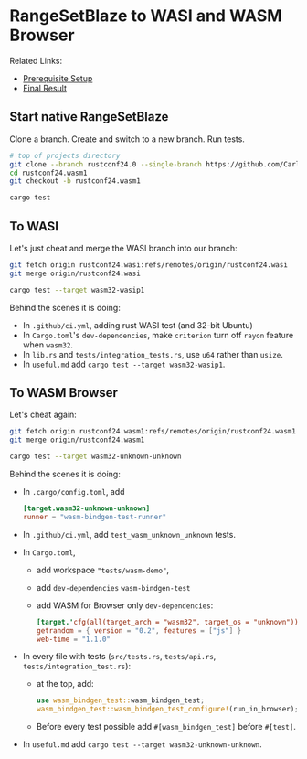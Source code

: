 # RangeSetBlaze to WASI and WASM Browser

Related Links:

* [Prerequisite Setup](setup.md)
* [Final Result](https://github.com/CarlKCarlK/range-set-blaze/tree/rustconf24.wasm1)

## Start native RangeSetBlaze

Clone a branch. Create and switch to a new branch. Run tests.

```bash
# top of projects directory
git clone --branch rustconf24.0 --single-branch https://github.com/CarlKCarlK/range-set-blaze.git rustconf24.wasm1
cd rustconf24.wasm1
git checkout -b rustconf24.wasm1

cargo test
```

## To WASI

Let's just cheat and merge the WASI branch into our branch:

```bash
git fetch origin rustconf24.wasi:refs/remotes/origin/rustconf24.wasi
git merge origin/rustconf24.wasi

cargo test --target wasm32-wasip1
```  

Behind the scenes it is doing:

* In `.github/ci.yml`, adding rust WASI test (and 32-bit Ubuntu)
* In `Cargo.toml`'s `dev-dependencies`, make `criterion` turn off `rayon` feature when `wasm32`.
* In `lib.rs` and `tests/integration_tests.rs`, use `u64` rather than `usize`.
* In `useful.md` add `cargo test --target wasm32-wasip1`.

## To WASM Browser

Let's cheat again:

```bash
git fetch origin rustconf24.wasm1:refs/remotes/origin/rustconf24.wasm1
git merge origin/rustconf24.wasm1

cargo test --target wasm32-unknown-unknown
```

Behind the scenes it is doing:

* In `.cargo/config.toml`, add

    ```toml
    [target.wasm32-unknown-unknown]
    runner = "wasm-bindgen-test-runner"
    ```

* In `.github/ci.yml`, add `test_wasm_unknown_unknown` tests.
* In `Cargo.toml`,
  * add workspace `"tests/wasm-demo"`,
  * add `dev-dependencies` `wasm-bindgen-test`
  * add WASM for Browser only `dev-dependencies`:

    ```toml
    [target.'cfg(all(target_arch = "wasm32", target_os = "unknown"))'.dev-dependencies]
    getrandom = { version = "0.2", features = ["js"] }
    web-time = "1.1.0"
    ```

* In every file with tests (`src/tests.rs`, `tests/api.rs`, `tests/integration_test.rs`):
  * at the top, add:

    ```rust
    use wasm_bindgen_test::wasm_bindgen_test;
    wasm_bindgen_test::wasm_bindgen_test_configure!(run_in_browser);
    ```

  * Before every test possible add `#[wasm_bindgen_test]` before `#[test]`.
* In `useful.md` add `cargo test --target wasm32-unknown-unknown`.
